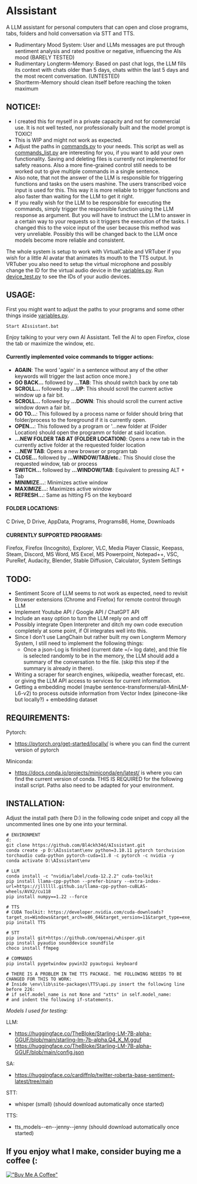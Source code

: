 # AIssistant

A LLM assistant for personal computers that can open and close programs, tabs, folders and hold conversation via STT and TTS.
- Rudimentary Mood System: User and LLMs messages are put through sentiment analysis and rated positive or negative, influencing the AIs mood (BARELY TESTED)
- Rudimentary Longterm-Memory: Based on past chat logs, the LLM fills its context with chats older than 5 days, chats within the last 5 days and the most recent conversation. (UNTESTED)
- Shortterm-Memory should clean itself before reaching the token maximum

## NOTICE!:
- I created this for myself in a private capacity and not for commercial use. It is not well tested, nor professionally built and the model prompt is TOXIC!
- This is WIP and might not work as expected.
- Adjust the paths in [commands.py](https://github.com/Bl4ckh34d/AIssistant/blob/5f7ef44548ab6323a588dc9b6d2560adafca794d/scripts/commands.py#L13-L30) to your needs. This script as well as [commands_list.py](https://github.com/Bl4ckh34d/AIssistant/blob/main/scripts/command_list.py) are interesting for you, if you want to add your own functionality. Saving and deleting files is currently not implemented for safety reasons. Also a more fine-grained control still needs to be worked out to give multiple commands in a single sentence.
- Also note, that not the answer of the LLM is responsible for triggering functions and tasks on the users mashine. The users transcribed voice input is used for this. This way it is more reliable to trigger functions and also faster than waiting for the LLM to get it right.
- If you really wish for the LLM to be responsible for executing the commands, simply trigger the responsible function using the LLM response as argument. But you will have to instruct the LLM to answer in a certain way to your requests so it triggers the execution of the tasks. I changed this
to the voice input of the user because this method was very unreliable. Possibly this will be changed back to the LLM once models become more reliable and consistent.

The whole system is setup to work with VirtualCable and VRTuber if you wish for a little AI avatar that animates its mouth to the TTS output. In VRTuber you also need to setup the virtual microphone and possibly change the ID for the virtual audio device in the [variables.py](https://github.com/Bl4ckh34d/AIssistant/blob/f00a99d99926e7cfc207a599556aefc3d43c634d/scripts/variables.py#L155). Run [device_test.py](https://github.com/Bl4ckh34d/AIssistant/blob/main/scripts/device_test.py) to see the IDs of your audio devices.

## USAGE:
First you might want to adjust the paths to your programs and some other things inside [variables.py](https://github.com/Bl4ckh34d/AIssistant/blob/ac081c086708e21e9cc5ef2cf7832181d124d44b/scripts/variables.py#L75-L78).

```Start AIssistant.bat```

Enjoy talking to your very own AI Assistant. Tell the AI to open Firefox, close the tab or maximize the window, etc.

#### **Currently implemented voice commands to trigger actions:**
- **AGAIN**: The word 'again' in a sentence without any of the other keywords will trigger the last action once more.)
- **GO BACK...** followed by **...TAB**: This should switch back by one tab
- **SCROLL...** followed by **...UP**: This should scroll the current active window up a fair bit.
- **SCROLL...** followed by **...DOWN**: This should scroll the current active window down a fair bit.
- **GO TO...**: This followed by a process name or folder should bring that folder/process to the foreground if it is currently open.
- **OPEN...**: This followed by a program or '...new folder at (Folder Location) should open the programm or folder at said location.
- **...NEW FOLDER TAB AT (FOLDER LOCATION)**: Opens a new tab in the currently active folder at the requested folder location
- **...NEW TAB**: Opens a new browser or program tab
- **CLOSE...** followed by **...WINDOW/TAB/etc.**: This Should close the requested window, tab or process
- **SWITCH...** followed by **...WINDOW/TAB**: Equivalent to pressing ALT + Tab
- **MINIMIZE...**: Minimizes active window
- **MAXIMIZE...**: Maximizes active window
- **REFRESH...**: Same as hitting F5 on the keyboard

#### **FOLDER LOCATIONS**:
C Drive, D Drive, AppData, Programs, Programs86, Home, Downloads

#### **CURRENTLY SUPPORTED PROGRAMS**:
Firefox, Firefox (Incognito), Explorer, VLC, Media Player Classic, Keepass, Steam, Discord, MS Word, MS Excel, MS Powerpoint, Notepad++,
VSC, PureRef, Audacity, Blender, Stable Diffusion, Calculator, System Settings

## TODO:
- Sentiment Score of LLM seems to not work as expected, need to revisit
- Browser extensions (Chrome and Firefox) for remote control through LLM
- Implement Youtube API / Google API / ChatGPT API
- Include an easy option to turn the LLM reply on and off
- Possibly integrate Open Interpreter and ditch my own code execution completely at some point, if OI integrates well into this.
- Since I don't use LangChain but rather built my own Longterm Memory System, I still need to implement the following things:
  - Once a json-Log is finished (current date =/= log date), and thie file is selected randomly to be in the memory, the LLM should add a summary of the conversation to the file. (skip this step if the summary is already in there).
- Writing a scraper for search engines, wikipedia, weather forecast, etc. or giving the LLM API access to services for current information.
- Getting a embedding model (maybe sentence-transformers/all-MiniLM-L6-v2) to process outside information from Vector Index (pinecone-like but locally?) + embedding dataset

## REQUIREMENTS:
Pytorch:
- https://pytorch.org/get-started/locally/ is where you can find the current version of pytorch

Miniconda:
- https://docs.conda.io/projects/miniconda/en/latest/ is where you can find the current version of conda. THIS IS REQUIRED for the following install script. Paths also need to be adapted for your environment.


## INSTALLATION:
Adjust the install path (here D:) in the following code snipet and copy all the uncommented lines one by one into your terminal.

```shell
# ENVIRONMENT
d:
git clone https://github.com/Bl4ckh34d/AIssistant.git
conda create -p D:\AIssistant\env python=3.10.11 pytorch torchvision torchaudio cuda-python pytorch-cuda=11.8 -c pytorch -c nvidia -y
conda activate D:\AIssistant\env

# LLM
conda install -c "nvidia/label/cuda-12.2.2" cuda-toolkit
pip install llama-cpp-python --prefer-binary --extra-index-url=https://jllllll.github.io/llama-cpp-python-cuBLAS-wheels/AVX2/cu118
pip install numpy==1.22 --force

# TTS
# CUDA Toolkit: https://developer.nvidia.com/cuda-downloads?target_os=Windows&target_arch=x86_64&target_version=11&target_type=exe_local
pip install TTS

# STT
pip install git+https://github.com/openai/whisper.git
pip install pyaudio sounddevice soundfile
choco install ffmpeg

# COMMANDS
pip install pygetwindow pywin32 pyautogui keyboard

# THERE IS A PROBLEM IN THE TTS PACKAGE. THE FOLLOWING NEEEDS TO BE CHANGED FOR THIS TO WORK:
# Inside \env\lib\site-packages\TTS\api.py insert the following line before 226:
# if self.model_name is not None and "xtts" in self.model_name:
# and indent the following if-statements.
```

*Models I used for testing:*

LLM:
- https://huggingface.co/TheBloke/Starling-LM-7B-alpha-GGUF/blob/main/starling-lm-7b-alpha.Q4_K_M.gguf
- https://huggingface.co/TheBloke/Starling-LM-7B-alpha-GGUF/blob/main/config.json

SA:
- https://huggingface.co/cardiffnlp/twitter-roberta-base-sentiment-latest/tree/main

STT:
- whisper (small) (should download automatically once started)

TTS:
- tts_models--en--jenny--jenny (should download automatically once started)

## If you enjoy what I make, consider buying me a coffee (:
[!["Buy Me A Coffee"](https://www.buymeacoffee.com/assets/img/custom_images/orange_img.png)](https://www.buymeacoffee.com/danielbenew)
